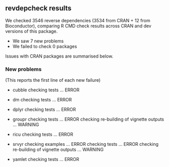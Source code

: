 ## revdepcheck results

We checked 3546 reverse dependencies (3534 from CRAN + 12 from Bioconductor), comparing R CMD check results across CRAN and dev versions of this package.

 * We saw 7 new problems
 * We failed to check 0 packages

Issues with CRAN packages are summarised below.

### New problems
(This reports the first line of each new failure)

* cubble
  checking tests ... ERROR

* dm
  checking tests ... ERROR

* dplyr
  checking tests ... ERROR

* groupr
  checking tests ... ERROR
  checking re-building of vignette outputs ... WARNING

* ricu
  checking tests ... ERROR

* srvyr
  checking examples ... ERROR
  checking tests ... ERROR
  checking re-building of vignette outputs ... WARNING

* yamlet
  checking tests ... ERROR


